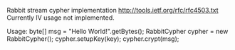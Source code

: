 Rabbit stream cypher implementation http://tools.ietf.org/rfc/rfc4503.txt
Currently IV usage not implemented.

Usage:
    byte[] msg = "Hello World!".getBytes();
    RabbitCypher cypher = new RabbitCypher();
    cypher.setupKey(key);
    cypher.crypt(msg);
